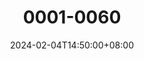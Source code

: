 ---
weight: 601
title: "0001-0060"
description: "职场进阶0001-0060篇"
icon: flight_land
date: 2024-02-04T14:50:00+08:00
lastmod: 2024-02-04T14:50:00+08:00
draft: false
images: []
---